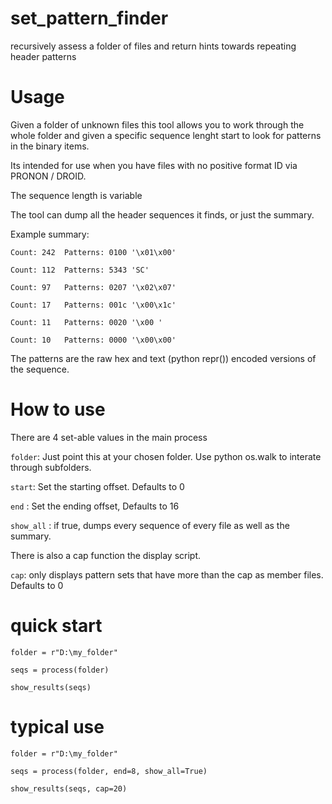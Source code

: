 # set_pattern_finder
recursively assess a folder of files and return hints towards repeating header patterns


# Usage 

Given a folder of unknown files this tool allows you to work through the whole folder and given a specific sequence lenght start to look for patterns in the binary items. 

Its intended for use when you have files with no positive format ID via PRONON / DROID. 

The sequence length is variable

The tool can dump all the header sequences it finds, or just the summary. 

Example summary: 

`Count: 242	 Patterns: 0100 '\x01\x00'`

`Count: 112	 Patterns: 5343 'SC'`

`Count: 97	 Patterns: 0207 '\x02\x07'`

`Count: 17	 Patterns: 001c '\x00\x1c'`

`Count: 11	 Patterns: 0020 '\x00 '`

`Count: 10	 Patterns: 0000 '\x00\x00'`


The patterns are the raw hex and text (python repr()) encoded versions of the sequence. 

# How to use

There are 4 set-able values in the main process

`folder`: Just point this at your chosen folder. Use python os.walk to interate through subfolders. 

`start`: Set the starting offset. Defaults to 0

`end` : Set the ending offset, Defaults to 16

`show_all` : if true, dumps every sequence of every file as well as the summary. 


There is also a cap function the display script. 

`cap`: only displays pattern sets that have more than the cap as member files. Defaults to 0

# quick start

`folder = r"D:\my_folder"`

`seqs = process(folder)`

`show_results(seqs)`

# typical use

`folder = r"D:\my_folder"`

`seqs = process(folder, end=8, show_all=True)`

`show_results(seqs, cap=20)`

